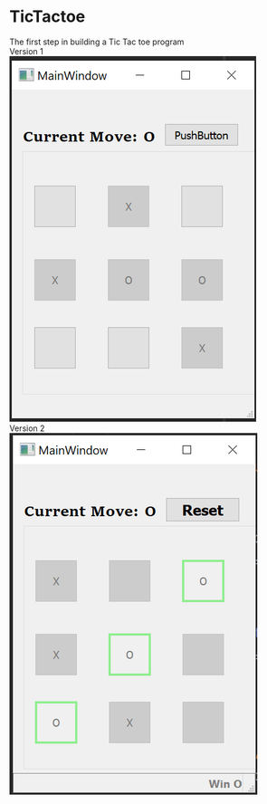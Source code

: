 # TicTactoe
The first step in building a Tic Tac toe program
</br>
Version 1
</br>
![](view.png)
</br>
Version 2
![](ver2.png)
